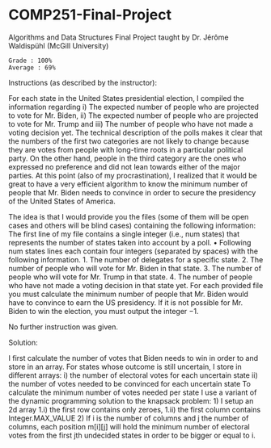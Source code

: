 # COMP251-Final-Project
Algorithms and Data Structures Final Project
    taught by Dr. Jérôme Waldispühl (McGill University)
    
    Grade : 100%
    Average : 69%

Instructions (as described by the instructor):

For each state in the United States presidential election, I compiled the information regarding 
    i) The expected number of people who are projected to vote for Mr. Biden, 
    ii) The expected number of people who are projected to vote for Mr. Trump and 
    iii) The number of people who have not made a voting decision yet. 
The technical description of the polls makes it clear that the numbers of the first two categories are not likely to change because they are votes from people with long-time roots in a particular political party. On the other hand, people in the third category are the ones who expressed no preference and did not lean towards either of the major parties. At this point (also of my procrastination), I realized that it would be great to have a very efficient algorithm to know the minimum number of people that Mr. Biden needs to convince in order to secure the presidency of the United States of America.

The idea is that I would provide you the files (some of them will be open cases and others will be blind cases) containing the following information:
The first line of my file contains a single integer (i.e., num states) that represents the number of states taken into account by a poll.
      • Following num states lines each contain four integers (separated by spaces) with the following information.
          1. The number of delegates for a specific state. 
          2. The number of people who will vote for Mr. Biden in that state. 
          3. The number of people who will vote for Mr. Trump in that state. 
          4. The number of people who have not made a voting decision in that state yet.
For each provided file you must calculate the minimum number of people that Mr. Biden would have to convince to earn the US presidency. If it is not possible for Mr. Biden to win the election, you must output the integer −1.

No further instruction was given.

Solution:

I first calculate the number of votes that Biden needs to win in order to and store in an array.
For states whose outcome is still uncertain, I store in different arrays:
        i) the number of electoral votes for each uncertain state
        ii) the number of votes needed to be convinced for each uncertain state
To calculate the minimum number of votes needed per state I use a variant of the dynamic programming solution to the knapsack problem:
         1) I setup an 2d array
            1.i) the first row contains only zeroes,
            1.ii) the first column contains Integer.MAX_VALUE
         2) If i is the number of columns and j the number of columns, each position m[i][j] will hold the minimum number of
         electoral votes from the first jth undecided states in order to be bigger or equal to i.
         
        
